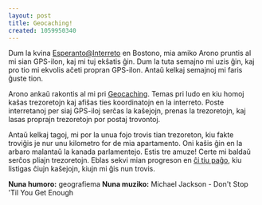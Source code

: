 ```yaml
---
layout: post
title: Geocaching!
created: 1059950340
---
```

Dum la kvina <a href="http://www.ikso.net/echei/">Esperanto@Interreto</a> en Bostono, mia amiko Arono pruntis al mi sian GPS-ilon, kaj mi tuj ekŝatis ĝin.  Dum la tuta semajno mi uzis ĝin, kaj pro tio mi ekvolis aĉeti propran GPS-ilon.  Antaŭ kelkaj semajnoj mi faris ĝuste tion.

Arono ankaŭ rakontis al mi pri <a href="http://www.geocaching.com/">Geocaching</a>.  Temas pri ludo en kiu homoj kaŝas trezoretojn kaj afiŝas ties koordinatojn en la interreto.  Poste interretanoj per siaj GPS-iloj serĉas la kaŝejojn, prenas la trezoretojn, kaj lasas proprajn trezoretojn por postaj trovontoj.

Antaŭ kelkaj tagoj, mi por la unua fojo trovis tian trezoreton, kiu fakte troviĝis je nur unu kilometro for de mia apartamento.  Oni kaŝis ĝin en la arbaro malantaŭ la kanada parlamentejo.  Estis tre amuze!  Certe mi baldaŭ serĉos pliajn trezoretojn.  Eblas sekvi mian progreson en <a href="http://www.geocaching.com/seek/nearest.aspx?ul=argilo">ĉi tiu paĝo</a>, kiu listigas ĉiujn kaŝejojn, kiujn mi ĝis nun trovis.

<b>Nuna humoro:</b> geografiema
<b>Nuna muziko:</b> Michael Jackson - Don't Stop 'Til You Get Enough
